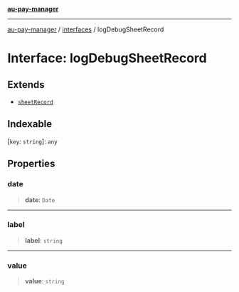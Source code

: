 [**au-pay-manager**](../../README.md)

***

[au-pay-manager](../../README.md) / [interfaces](../README.md) / logDebugSheetRecord

# Interface: logDebugSheetRecord

## Extends

- [`sheetRecord`](sheetRecord.md)

## Indexable

\[`key`: `string`\]: `any`

## Properties

### date

> **date**: `Date`

***

### label

> **label**: `string`

***

### value

> **value**: `string`
